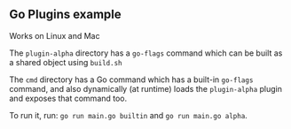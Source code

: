 ## Go Plugins example

Works on Linux and Mac

The `plugin-alpha` directory has a `go-flags` command which can be built as a shared object using `build.sh`

The `cmd` directory has a Go command which has a built-in `go-flags` command, and also dynamically (at runtime) loads
the `plugin-alpha` plugin and exposes that command too.

To run it, run: `go run main.go builtin` and `go run main.go alpha`.
